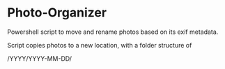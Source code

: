 # Photo-Organizer
Powershell script to move and rename photos based on its exif metadata.

Script copies photos to a new location, with a folder structure of

/YYYY/YYYY-MM-DD/

